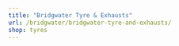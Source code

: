 ```yaml
---
title: "Bridgwater Tyre & Exhausts"
url: /bridgwater/bridgwater-tyre-and-exhausts/
shop: tyres
---
```


